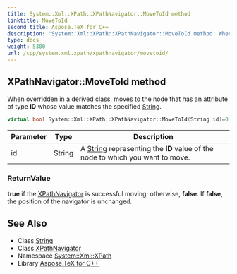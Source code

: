 ```yaml
---
title: System::Xml::XPath::XPathNavigator::MoveToId method
linktitle: MoveToId
second_title: Aspose.TeX for C++
description: 'System::Xml::XPath::XPathNavigator::MoveToId method. When overridden in a derived class, moves to the node that has an attribute of type ID whose value matches the specified String in C++.'
type: docs
weight: 5300
url: /cpp/system.xml.xpath/xpathnavigator/movetoid/
---
```

## XPathNavigator::MoveToId method


When overridden in a derived class, moves to the node that has an attribute of type **ID** whose value matches the specified [String](../../../system/string/).

```cpp
virtual bool System::Xml::XPath::XPathNavigator::MoveToId(String id)=0
```


| Parameter | Type | Description |
| --- | --- | --- |
| id | String | A [String](../../../system/string/) representing the **ID** value of the node to which you want to move. |

### ReturnValue

**true** if the [XPathNavigator](../) is successful moving; otherwise, **false**. If **false**, the position of the navigator is unchanged.

## See Also

* Class [String](../../../system/string/)
* Class [XPathNavigator](../)
* Namespace [System::Xml::XPath](../../)
* Library [Aspose.TeX for C++](../../../)

